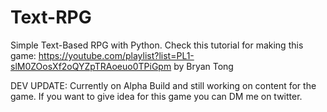 # Text-RPG
Simple Text-Based RPG with Python.
Check this tutorial for making this game:
https://youtube.com/playlist?list=PL1-slM0ZOosXf2oQYZpTRAoeuo0TPiGpm by Bryan Tong

DEV UPDATE:
Currently on Alpha Build and still working on content for the game. If you want to give idea for this game you can DM me on twitter.
